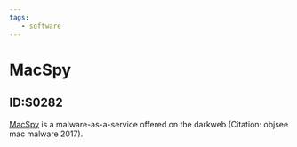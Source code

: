 ```yaml
---
tags:
   - software
---
```

# MacSpy
## ID:S0282
[MacSpy](software/S0282) is a malware-as-a-service offered on the darkweb  (Citation: objsee mac malware 2017).
